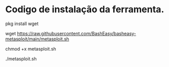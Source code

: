 # Codigo de instalação da ferramenta.

pkg install wget

wget https://raw.githubusercontent.com/BashEasy/basheasy-metasploit/main/metasploit.sh

chmod +x metasploit.sh

./metasploit.sh
